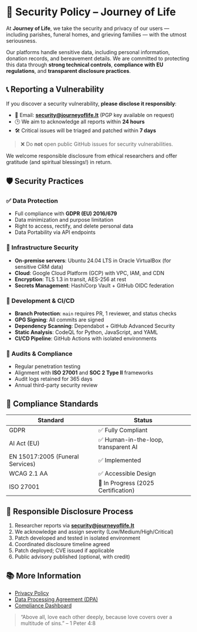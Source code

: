 # 🔐 Security Policy – Journey of Life

At **Journey of Life**, we take the security and privacy of our users — including parishes, funeral homes, and grieving families — with the utmost seriousness.

Our platforms handle sensitive data, including personal information, donation records, and bereavement details. We are committed to protecting this data through **strong technical controls**, **compliance with EU regulations**, and **transparent disclosure practices**.

## 📞 Reporting a Vulnerability

If you discover a security vulnerability, **please disclose it responsibly**:

- 📧 Email: **security@journeyoflife.lt** (PGP key available on request)
- 🕒 We aim to acknowledge all reports within **24 hours**
- 🛠️ Critical issues will be triaged and patched within **7 days**

> ❌ Do **not** open public GitHub issues for security vulnerabilities.

We welcome responsible disclosure from ethical researchers and offer gratitude (and spiritual blessings!) in return.

## 🛡️ Security Practices

### ✅ Data Protection
- Full compliance with **GDPR (EU) 2016/679**
- Data minimization and purpose limitation
- Right to access, rectify, and delete personal data
- Data Portability via API endpoints

### 🧩 Infrastructure Security
- **On-premise servers**: Ubuntu 24.04 LTS in Oracle VirtualBox (for sensitive CRM data)
- **Cloud**: Google Cloud Platform (GCP) with VPC, IAM, and CDN
- **Encryption**: TLS 1.3 in transit, AES-256 at rest
- **Secrets Management**: HashiCorp Vault + GitHub OIDC federation

### 🧰 Development & CI/CD
- **Branch Protection**: `main` requires PR, 1 reviewer, and status checks
- **GPG Signing**: All commits are signed
- **Dependency Scanning**: Dependabot + GitHub Advanced Security
- **Static Analysis**: CodeQL for Python, JavaScript, and YAML
- **CI/CD Pipeline**: GitHub Actions with isolated environments

### 🧪 Audits & Compliance
- Regular penetration testing
- Alignment with **ISO 27001** and **SOC 2 Type II** frameworks
- Audit logs retained for 365 days
- Annual third-party security review

## 🧾 Compliance Standards

| Standard | Status |
|--------|--------|
| GDPR | ✅ Fully Compliant |
| AI Act (EU) | ✅ Human-in-the-loop, transparent AI |
| EN 15017:2005 (Funeral Services) | ✅ Implemented |
| WCAG 2.1 AA | ✅ Accessible Design |
| ISO 27001 | 🔄 In Progress (2025 Certification) |

## 📁 Responsible Disclosure Process

1. Researcher reports via **security@journeyoflife.lt**
2. We acknowledge and assign severity (Low/Medium/High/Critical)
3. Patch developed and tested in isolated environment
4. Coordinated disclosure timeline agreed
5. Patch deployed; CVE issued if applicable
6. Public advisory published (optional, with credit)

## 📚 More Information

- [Privacy Policy](https://journeyoflife.eu/privacy)
- [Data Processing Agreement (DPA)](https://journeyoflife.eu/dpa)
- [Compliance Dashboard](https://github.com/JourneyOfLife/docs/tree/main/compliance)

> “Above all, love each other deeply, because love covers over a multitude of sins.” – 1 Peter 4:8
